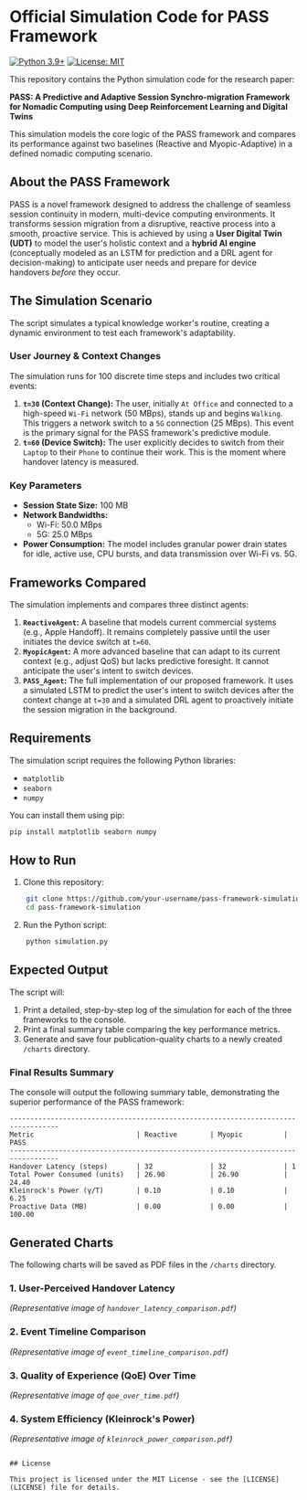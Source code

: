 # Official Simulation Code for PASS Framework

[![Python 3.9+](https://img.shields.io/badge/python-3.9+-blue.svg)](https://www.python.org/downloads/)
[![License: MIT](https://img.shields.io/badge/License-MIT-yellow.svg)](https://opensource.org/licenses/MIT)

This repository contains the Python simulation code for the research paper:

**PASS: A Predictive and Adaptive Session Synchro-migration Framework for Nomadic Computing using Deep Reinforcement Learning and Digital Twins**

This simulation models the core logic of the PASS framework and compares its performance against two baselines (Reactive and Myopic-Adaptive) in a defined nomadic computing scenario.

## About the PASS Framework

PASS is a novel framework designed to address the challenge of seamless session continuity in modern, multi-device computing environments. It transforms session migration from a disruptive, reactive process into a smooth, proactive service. This is achieved by using a **User Digital Twin (UDT)** to model the user's holistic context and a **hybrid AI engine** (conceptually modeled as an LSTM for prediction and a DRL agent for decision-making) to anticipate user needs and prepare for device handovers *before* they occur.

## The Simulation Scenario

The script simulates a typical knowledge worker's routine, creating a dynamic environment to test each framework's adaptability.

### User Journey & Context Changes

The simulation runs for 100 discrete time steps and includes two critical events:
1.  **`t=30` (Context Change):** The user, initially `At Office` and connected to a high-speed `Wi-Fi` network (50 MBps), stands up and begins `Walking`. This triggers a network switch to a `5G` connection (25 MBps). This event is the primary signal for the PASS framework's predictive module.
2.  **`t=60` (Device Switch):** The user explicitly decides to switch from their `Laptop` to their `Phone` to continue their work. This is the moment where handover latency is measured.

### Key Parameters
- **Session State Size:** 100 MB
- **Network Bandwidths:**
    - Wi-Fi: 50.0 MBps
    - 5G: 25.0 MBps
- **Power Consumption:** The model includes granular power drain states for idle, active use, CPU bursts, and data transmission over Wi-Fi vs. 5G.

## Frameworks Compared

The simulation implements and compares three distinct agents:

1.  **`ReactiveAgent`:** A baseline that models current commercial systems (e.g., Apple Handoff). It remains completely passive until the user initiates the device switch at `t=60`.
2.  **`MyopicAgent`:** A more advanced baseline that can adapt to its current context (e.g., adjust QoS) but lacks predictive foresight. It cannot anticipate the user's intent to switch devices.
3.  **`PASS_Agent`:** The full implementation of our proposed framework. It uses a simulated LSTM to predict the user's intent to switch devices after the context change at `t=30` and a simulated DRL agent to proactively initiate the session migration in the background.

## Requirements

The simulation script requires the following Python libraries:
- `matplotlib`
- `seaborn`
- `numpy`

You can install them using pip:
```bash
pip install matplotlib seaborn numpy
```

## How to Run

1.  Clone this repository:
```bash
    git clone https://github.com/your-username/pass-framework-simulation.git
    cd pass-framework-simulation
```
2.  Run the Python script:
```bash
    python simulation.py
```

## Expected Output

The script will:
1.  Print a detailed, step-by-step log of the simulation for each of the three frameworks to the console.
2.  Print a final summary table comparing the key performance metrics.
3.  Generate and save four publication-quality charts to a newly created `/charts` directory.

### Final Results Summary

The console will output the following summary table, demonstrating the superior performance of the PASS framework:

```
----------------------------------------------------------------------------------
Metric                         | Reactive        | Myopic          | PASS           
----------------------------------------------------------------------------------
Handover Latency (steps)       | 32              | 32              | 1              
Total Power Consumed (units)   | 26.90           | 26.90           | 24.40          
Kleinrock's Power (γ/T)        | 0.10            | 0.10            | 6.25           
Proactive Data (MB)            | 0.00            | 0.00            | 100.00         
```

## Generated Charts

The following charts will be saved as PDF files in the `/charts` directory.

### 1. User-Perceived Handover Latency

*(Representative image of `handover_latency_comparison.pdf`)*

### 2. Event Timeline Comparison

*(Representative image of `event_timeline_comparison.pdf`)*

### 3. Quality of Experience (QoE) Over Time

*(Representative image of `qoe_over_time.pdf`)*

### 4. System Efficiency (Kleinrock's Power)

*(Representative image of `kleinrock_power_comparison.pdf`)*


```

## License

This project is licensed under the MIT License - see the [LICENSE](LICENSE) file for details.

